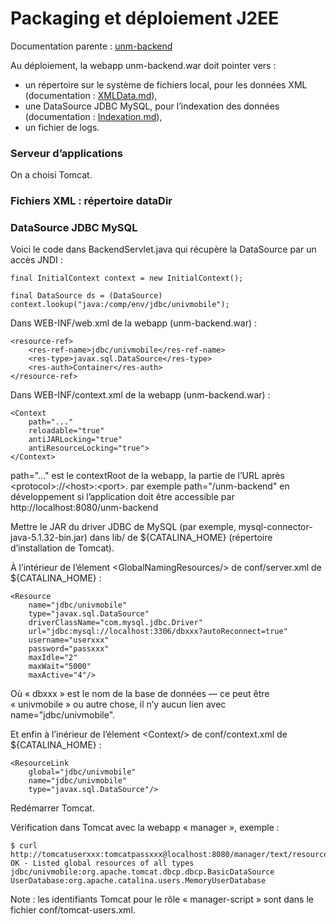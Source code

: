 Packaging et déploiement J2EE
=============================

Documentation parente : [unm-backend](README.md)

Au déploiement, la webapp unm-backend.war doit pointer vers :

  * un répertoire sur le système de fichiers local, pour les données XML 
    (documentation : [XMLData.md](XMLData.md)),
  * une DataSource JDBC MySQL, pour l’indexation des données
    (documentation : [Indexation.md](Indexation.md)),
  * un fichier de logs.
  
### Serveur d’applications

On a choisi Tomcat.

### Fichiers XML : répertoire dataDir

### DataSource JDBC MySQL

Voici le code dans BackendServlet.java qui récupère la DataSource par un accès JNDI :

    final InitialContext context = new InitialContext();
    
    final DataSource ds = (DataSource) context.lookup("java:/comp/env/jdbc/univmobile");

Dans WEB-INF/web.xml de la webapp (unm-backend.war) :

	<resource-ref>
		<res-ref-name>jdbc/univmobile</res-ref-name>
		<res-type>javax.sql.DataSource</res-type>
		<res-auth>Container</res-auth>
	</resource-ref>

Dans WEB-INF/context.xml de la webapp (unm-backend.war) :

    <Context 
        path="..."
        reloadable="true"
        antiJARLocking="true" 
        antiResourceLocking="true">
    </Context>

path="..." est le contextRoot de la webapp, la partie de l’URL après \<protocol\>://\<host\>:\<port\>. par exemple path="/unm-backend" en développement si l’application doit être accessible par http://localhost:8080/unm-backend

Mettre le JAR du driver JDBC de MySQL (par exemple, mysql-connector-java-5.1.32-bin.jar) dans lib/ de ${CATALINA_HOME} (répertoire d’installation de Tomcat).

À l’intérieur de l’élement \<GlobalNamingResources/\> de conf/server.xml de ${CATALINA_HOME} :

    <Resource  
        name="jdbc/univmobile"
        type="javax.sql.DataSource"
        driverClassName="com.mysql.jdbc.Driver"
        url="jdbc:mysql://localhost:3306/dbxxx?autoReconnect=true"
        username="userxxx"
        password="passxxx"
        maxIdle="2"
        maxWait="5000"
        maxActive="4"/>
        
Où « dbxxx » est le nom de la base de données — ce peut être « univmobile » ou autre chose,
il n’y aucun lien avec name="jdbc/univmobile".

Et enfin à l’inérieur de l’élement \<Context/\> de conf/context.xml de ${CATALINA_HOME} :

    <ResourceLink
        global="jdbc/univmobile"
        name="jdbc/univmobile"
        type="javax.sql.DataSource"/>
        
Redémarrer Tomcat.

Vérification dans Tomcat avec la webapp « manager », exemple :

    $ curl http://tomcatuserxxx:tomcatpassxxx@localhost:8080/manager/text/resources
    OK - Listed global resources of all types
    jdbc/univmobile:org.apache.tomcat.dbcp.dbcp.BasicDataSource
    UserDatabase:org.apache.catalina.users.MemoryUserDatabase

Note : les identifiants Tomcat pour le rôle « manager-script »
sont dans le fichier conf/tomcat-users.xml.

